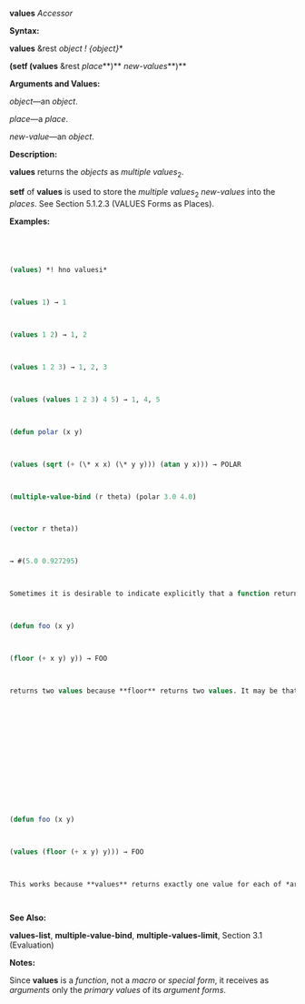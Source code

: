 **values** *Accessor* 



**Syntax:** 



**values** &amp;rest *object ! \{object\}*\* 



**(setf (values** &amp;rest *place***)** *new-values***)** 



**Arguments and Values:** 



*object*—an *object*. 



*place*—a *place*. 



*new-value*—an *object*. 



**Description:** 



**values** returns the *objects* as *multiple values*<sub>2</sub>. 



**setf** of **values** is used to store the *multiple values*<sub>2</sub> *new-values* into the *places*. See Section 5.1.2.3 (VALUES Forms as Places). 



**Examples:**
```lisp
 



(values) *! hno valuesi* 



(values 1) → 1 



(values 1 2) → 1, 2 



(values 1 2 3) → 1, 2, 3 



(values (values 1 2 3) 4 5) → 1, 4, 5 



(defun polar (x y) 



(values (sqrt (+ (\* x x) (\* y y))) (atan y x))) → POLAR 



(multiple-value-bind (r theta) (polar 3.0 4.0) 



(vector r theta)) 



→ #(5.0 0.927295) 



Sometimes it is desirable to indicate explicitly that a function returns exactly one value. For example, the function 



(defun foo (x y) 



(floor (+ x y) y)) → FOO 



returns two values because **floor** returns two values. It may be that the second value makes no sense, or that for eciency reasons it is desired not to compute the second value. **values** is the standard idiom for indicating that only one value is to be returned: 







 



 



(defun foo (x y) 



(values (floor (+ x y) y))) → FOO 



This works because **values** returns exactly one value for each of *args*; as for any function call, if any of *args* produces more than one value, all but the first are discarded. 




```
**See Also:** 



**values-list**, **multiple-value-bind**, **multiple-values-limit**, Section 3.1 (Evaluation) 



**Notes:** 



Since **values** is a *function*, not a *macro* or *special form*, it receives as *arguments* only the *primary values* of its *argument forms*. 



